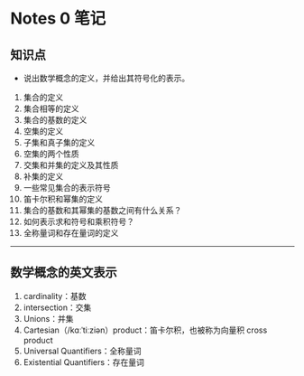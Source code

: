 # Notes 0 笔记

## 知识点

- 说出数学概念的定义，并给出其符号化的表示。

1. 集合的定义
2. 集合相等的定义
3. 集合的基数的定义
4. 空集的定义
5. 子集和真子集的定义
6. 空集的两个性质
7. 交集和并集的定义及其性质
8. 补集的定义
9. 一些常见集合的表示符号
10. 笛卡尔积和幂集的定义
11. 集合的基数和其幂集的基数之间有什么关系？
12. 如何表示求和符号和乘积符号？
13. 全称量词和存在量词的定义

---

## 数学概念的英文表示

1. cardinality：基数
2. intersection：交集
3. Unions：并集
4. Cartesian（/kɑːˈtiːziən）product：笛卡尔积，也被称为向量积 cross product
5. Universal Quantifiers：全称量词
6. Existential Quantifiers：存在量词
